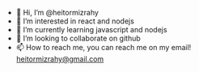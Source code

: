 - 👋 Hi, I’m @heitormizrahy
- 👀 I’m interested in react and nodejs
- 🌱 I’m currently learning javascript and nodejs
- 💞️ I’m looking to collaborate on github
- 📫 How to reach me, you can reach me on my email! heitormizrahy@gmail.com


<!---
heitormizrahy/heitormizrahy is a ✨ special ✨ repository because its `README.md` (this file) appears on your GitHub profile.
You can click the Preview link to take a look at your changes.
--->
